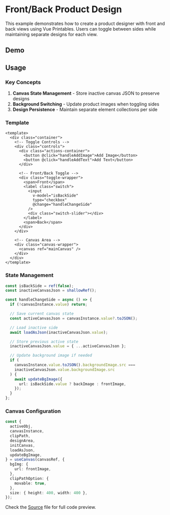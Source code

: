 # Front/Back Product Design

This example demonstrates how to create a product designer with front and back views using Vue Printables. Users can toggle between sides while maintaining separate designs for each view.

## Demo

<script setup lang="ts">
import FrontBackProduct from "../code/examples/FrontBackProduct.vue"
</script>

<FrontBackProduct />

## Usage

### Key Concepts

1. **Canvas State Management** - Store inactive canvas JSON to preserve designs
2. **Background Switching** - Update product images when toggling sides
3. **Design Persistence** - Maintain separate element collections per side

### Template

```vue
<template>
  <div class="container">
    <!-- Toggle Controls -->
    <div class="controls">
      <div class="actions-container">
        <button @click="handleAddImage">Add Image</button>
        <button @click="handleAddText">Add Text</button>
      </div>

      <!-- Front/Back Toggle -->
      <div class="toggle-wrapper">
        <span>Front</span>
        <label class="switch">
          <input
            v-model="isBackSide"
            type="checkbox"
            @change="handleChangeSide"
          />
          <div class="switch-slider"></div>
        </label>
        <span>Back</span>
      </div>
    </div>

    <!-- Canvas Area -->
    <div class="canvas-wrapper">
      <canvas ref="mainCanvas" />
    </div>
  </div>
</template>
```

### State Management

```ts
const isBackSide = ref(false);
const inactiveCanvasJson = shallowRef();

const handleChangeSide = async () => {
  if (!canvasInstance.value) return;

  // Save current canvas state
  const activeCanvasJson = canvasInstance.value?.toJSON();

  // Load inactive side
  await loadAsJson(inactiveCanvasJson.value);

  // Store previous active state
  inactiveCanvasJson.value = { ...activeCanvasJson };

  // Update background image if needed
  if (
    canvasInstance.value.toJSON().backgroundImage.src ===
    inactiveCanvasJson.value.backgroundImage.src
  ) {
    await updateBgImage({
      url: isBackSide.value ? backImage : frontImage,
    });
  }
};
```

### Canvas Configuration

```ts
const {
  activeObj,
  canvasInstance,
  clipPath,
  designArea,
  initCanvas,
  loadAsJson,
  updateBgImage,
} = useCanvas(canvasRef, {
  bgImg: {
    url: frontImage,
  },
  clipPathOption: {
    movable: true,
  },
  size: { height: 400, width: 400 },
});
```

Check the [Source](https://github.com/vue-printables/vue-printables/blob/main/docs/code/examples/FrontBackProduct.vue) file for full code preview.
